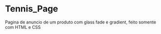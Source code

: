 # Tennis_Page
Pagina de anuncio de um produto com glass fade e gradient, feito somente com HTML e CSS
